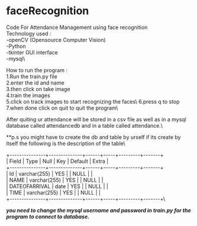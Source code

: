 # faceRecognition

Code For Attendance Management using face recognition\
Technology used :\
-openCV (Opensource Computer Vision)\
-Python\
-tkinter GUI interface\
-mysql\

How to run the program :\
1.Run the train.py file\
2.enter the id and name\
3.then click on take image\
4.train the images\
5.click on track images to start recognizing the faces\ 
6.press q to stop \
7.when done click on quit to quit the program\ 

After quiting ur attendance will be stored in a csv file as well as in a mysql database called attendancedb and in a table called attendance.\

**p.s
you might have to create the db and table by urself if its create by itself
the following is the description of the table\ 

+---------------+--------------+------+-----+---------+-------+\
| Field         | Type         | Null | Key | Default | Extra |\
+---------------+--------------+------+-----+---------+-------+\
| Id            | varchar(255) | YES  |     | NULL    |       |\
| NAME          | varchar(255) | YES  |     | NULL    |       |\
| DATEOFARRIVAL | date         | YES  |     | NULL    |       |\
| TIME          | varchar(255) | YES  |     | NULL    |       |\
+---------------+--------------+------+-----+---------+-------+\

***you need to change the mysql username and password in train.py for the program to connect to database.*** 
